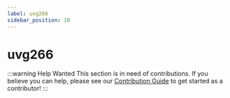 ```yaml
---
label: uvg266
sidebar_position: 10
---
```


# uvg266

:::warning Help Wanted
This section is in need of contributions. If you believe you can help, please see our [Contribution Guide](../contribution-guide.md) to get started as a contributor!
:::
